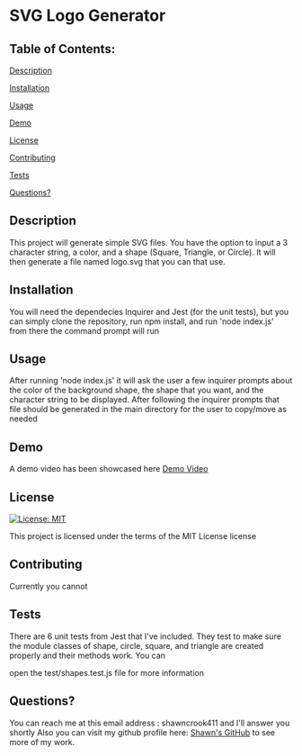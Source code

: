 # SVG Logo Generator
## Table of Contents:
[Description](#description)

[Installation](#installation)

[Usage](#usage)

[Demo](#demo)

[License](#license)
 
[Contributing](#contributing)

[Tests](#tests)
 
[Questions?](#questions?)

## Description
This project will generate simple SVG files. You have the option to input a 3 character string, a color, and a shape (Square, Triangle, or Circle). It will then generate a file named logo.svg that you can that use.  

## Installation
You will need the dependecies Inquirer and Jest (for the unit tests), but you can simply clone the repository, run npm install, and run 'node index.js' from there the command prompt will run 

## Usage
After running 'node index.js' it will ask the user a few inquirer prompts about the color of the background shape, the shape that you want, and the character string to be displayed. After following the inquirer prompts that file should be generated in the main directory for the user to copy/move as needed

## Demo
A demo video has been showcased here
[Demo Video](https://drive.google.com/file/d/1Lf94IpNnMGIswvGmJ46mi7P3AZRP9MpN/view)

## License
[![License: MIT](https://img.shields.io/badge/License-MIT-yellow.svg)](https://opensource.org/licenses/MIT)

This project is licensed under the terms of the MIT License license

## Contributing
Currently you cannot 

## Tests 
There are 6 unit tests from Jest that I've included. They test to make sure the module classes of shape, circle, square, and triangle are created properly and their methods work. You can 

open the test/shapes.test.js file for more information 
## Questions? 
You can reach me at this email address : shawncrook411 and I'll answer you shortly
Also you can visit my github profile here: [Shawn's GitHub](https://github.com/shawncrook411) to see more of my work.